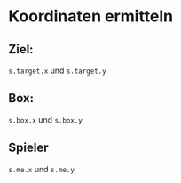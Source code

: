# Koordinaten ermitteln

## Ziel:

``s.target.x`` und ``s.target.y``

## Box:

``s.box.x`` und ``s.box.y``

## Spieler

``s.me.x`` und ``s.me.y``

